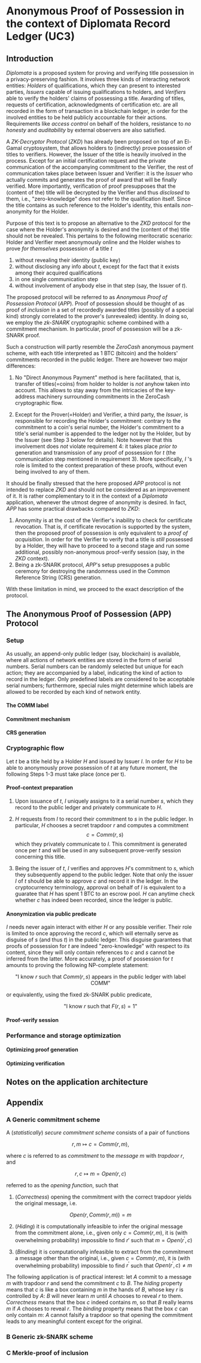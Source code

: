# Anonymous Proof of Possession in the context of Diplomata Record Ledger (UC3)

## Introduction

*Diplomata* is a proposed system for proving and verifying title
possession in a privacy-preserving fashion. It involves three kinds of
interacting network entities: *Holders* of qualifications, which
they can present to interested parties, *Issuers* capable of issuing
qualifications to holders, and *Verifiers* able to verify the holders' claims
of possessing a title. Awarding of titles, requests of certification,
acknowledgments of certification etc. are all recorded in the form of
transaction in a blockchain ledger, in order for the
involved entities to be held publicly accountable for their actions.
Requirements like *access control* on behalf of the holders, resistance to
*no honesty* and *auditability* by external observers are also satisfied.

A *ZK-Decryptor Protocol* (*ZKD*) has already been proposed on top of an
El-Gamal cryptosystem, that allows holders to (indirectly) prove possession of
titles to verifiers. However, the Issuer of the title is heavily involved in
the process. Except for an initial certification request and the private
communication of the accompanying commitment to the Verifier, the rest of
communication takes place between Issuer and Verifier: it is the *Issuer* who
actually commits and generates the proof of award that will be finally verified.
More importantly, verification of proof presupposes that the (content of the)
title will be decrypted by the Verifier and thus *disclosed* to them, i.e.,
"zero-knowledge" does not refer to the qualification itself. Since the title
contains as such reference to the Holder's identity, this entails
*non*-anonymity for the Holder.

Purpose of this text is to propose an alternative to the *ZKD* protocol
for the case where the Holder's anonymity is desired and the (content of the)
title should not be revealed. This pertains to the following meritocratic
scenario: Holder and Verifier meet anonymously online and the Holder wishes to
prove *for themselves* possession of a title $t$

1. without revealing their identity (public key)
2. without disclosing any info about $t$, except for
the fact that it exists among their acquired qualifications
3. in one single communication step
4. without involvement of anybody else in that step
(say, the Issuer of $t$).

The proposed protocol will be referred to as
*Anonymous Proof of Possession Protocol* (*APP*). Proof of possession should be
thought of as proof of *inclusion* in a set of recordedly awarded titles
(possibly of a special kind) strongly correlated to the prover's (unrevealed)
identity. In doing so, we employ the *zk-SNARK* cryptographic
scheme combined with a commitment mechanism. In particular, proof of possession
will be a zk-SNARK proof.

Such a construction will partly resemble the *ZeroCash*
anonymous payment scheme, with each title interpreted as 1 BTC (bitcoin) and
the holders' commitments recorded in the public ledger.
There are however two major differences:

1. No "Direct Anonymous Payment" method is here facilitated, that is, transfer
of titles(=coins) from holder to holder is *not* anyhow taken into account.
This allows to stay away from the intricacies of the key-address machinery
surrounding commitments in the ZeroCash cryptographic flow.

2. Except for the Prover(=Holder) and Verifier, a third party, the *Issuer*, is
responsible for recording the Holder's commitment: contrary to the commitment
to a coin's serial number, the Holder's commitment to a title's serial number is
appended to the ledger not by the Holder, but by the Issuer (see Step 3 below
for details). Note however that this involvement does *not* violate
requirement 4: it takes place *prior to* generation and transmission of
any proof of possession for $t$ (the communication step mentioned in
requirement 3). More specifically, $I$ 's role is limited to the context
preparation of these proofs, without even being involved to any of them.

It should be finally stressed that the here proposed *APP* protocol is not
intended to replace *ZKD* and should not be considered as an improvement of it.
It is rather complementary to it in the context of a *Diplomata* application,
whenever the utmost degree of anonymity is desired. In fact, *APP* has some
practical drawbacks compared to *ZKD*:

1. Anonymity is at the cost of the Verifier's inability to check for certificate
revocation. That is, if certificate revocation is supported by the system, then
the proposed proof of possession is only equivalent to a *proof of acquisition*.
In order for the Verifier to verify that a title is *still* possessed by a
Holder, they will have to proceed to a second stage and run some additional,
possibly non-anonymous proof-verify session (say, in the *ZKD* context).
2. Being a zk-SNARK protocol, *APP*'s setup presupposes a public ceremony for
destroying the randomness used in the Common Reference String (CRS) generation.

With these limitation in mind, we proceed to the exact description
of the protocol.

## The Anonymous Proof of Possession (APP) Protocol

### Setup

As usually, an append-only public ledger (say, blockchain) is available, where
all actions of network entities are stored in the form of serial numbers.
Serial numbers can be randomly selected but unique for each action; they are
accompanied by a label, indicating the kind of action to record in the ledger.
Only predefined labels are considered to be acceptable serial numbers;
furthermore, special rules might determine which labels are allowed to be
recorded by each kind of network entity.


#### The COMM label   

#### Commitment mechanism

#### CRS generation

### Cryptographic flow

Let $t$ be a title held by a Holder $H$ and issued by Issuer $I$. In order for
$H$ to be able to anonymously prove possession of $t$ at any future moment, the
following Steps 1-3 must take place (once per t).

#### Proof-context preparation

1. Upon issuance of $t$, $I$ uniquely assigns to it a serial number $s$, which
they record to the public ledger and privately communicate to $H$.

2. $H$ requests from $I$ to record their commitment to $s$ in the public ledger.
In particular, $H$ chooses a secret trapdoor $r$ and computes a commitment
$$c = Comm(r, s)$$
which they privately communicate to $I$. This commitment is generated
once per $t$ and will be used in any subsequent prove-verify session concerning
this title.

3. Being the issuer of $t$, $I$ verifies and approves $H$'s commitment to $s$,
which they subsequently append to the public ledger. Note that only the issuer
$I$ of $t$ should be able to approve $c$ and record it in the ledger. In the
cryptocurrency terminology, approval on behalf of $I$ is equivalent to a
guaratee that $H$ has spent 1 BTC to an escrow pool. $H$ can anytime
check whether $c$ has indeed been recorded, since the ledger is public.

#### Anonymization via public predicate

*I* needs never again interact with either *H* or any possible verifier. Their
role is limited to once approving the record *c*, which will eternally serve as
disguise of *s* (and thus *t*) in the public ledger. This disguise guarantees
that proofs of possession for *t* are indeed "zero-knowledge" with respect to
its content, since they will only contain references to *c* and *s* cannot be
inferred from the latter. More accurately, a proof of possession for $t$
amounts to proving the following NP-complete statement:

$$\text{"I know } r \text{ such that } Comm(r, s) \text{ appears in the public ledger with label COMM"}$$

or equivalently, using the fixed zk-SNARK public predicate,

$$\text{"I know } r \text{ such that } F(r, s) = 1\text{"}$$

#### Proof-verify session

### Performance and storage optimization

#### Optimizing proof generation

#### Optimizing verification

## Notes on the application architecture

## Appendix

### A Generic commitment scheme

A (*statistically*) *secure commitment scheme* consists of a pair of functions

$$r, m \mapsto c = Comm(r, m)\text{,}$$

where $c$ is referred to as *commitment* to the *message* $m$ with
*trapdoor* $r$, and

$$r, c \mapsto m = Open(r, c)$$

referred to as the *opening function*, such that

1. (*Correctness*) opening the commitment with the correct trapdoor yields the
original message, i.e.

$$Open(r, Comm(r, m)) = m$$

2. (*Hiding*) it is computationally infeasible to infer the original message
from the commitment alone, i.e., given only $c = Comm(r, m)$, it is (with
overwhelming probability) impossible to find $r'$ such that $m = Open(r^{\prime}, c)$

3. (*Binding*) it is computationally infeasible to extract from the commitment a
message other than the original, i.e., given $c = Comm(r, m)$, it is (with
overwhelming probability) impossible to find $r^{\prime}$ such that
$Open(r^{\prime}, c) \neq m$

The following application is of practical interest: let *A* commit to a
message $m$ with trapdoor $r$ and send the commitment $c$ to *B*. The
*hiding* property means that $c$ is like a box containing $m$ in the hands of
*B*, whose key $r$ is controlled by *A*: *B* will never learn $m$ until
*A* chooses to reveal *r* to them. *Correctness* means that the box $c$ indeed
contains $m$, so that *B* really learns $m$ if *A* chooses to reveal *r*.
The *binding* property means that the box $c$ can only contain $m$: *A* cannot
falsify a trapdoor so that opening the commitment leads to any meaningful
content except for the original.

### B Generic zk-SNARK scheme
### C Merkle-proof of inclusion
